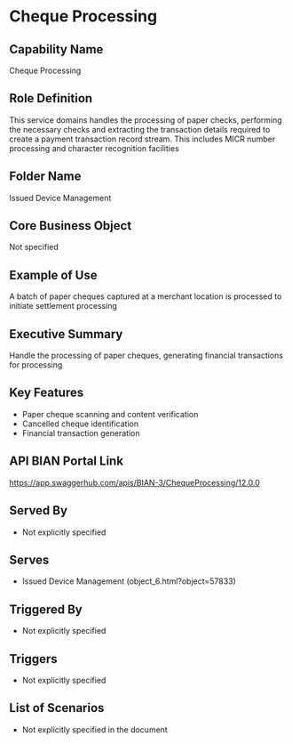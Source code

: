 # Cheque Processing

## Capability Name
Cheque Processing

## Role Definition
This service domains handles the processing of paper checks, performing the necessary checks and extracting the transaction details required to create a payment transaction record stream. This includes MICR number processing and character recognition facilities

## Folder Name
Issued Device Management

## Core Business Object
Not specified

## Example of Use
A batch of paper cheques captured at a merchant location is processed to initiate settlement processing

## Executive Summary
Handle the processing of paper cheques, generating financial transactions for processing

## Key Features
- Paper cheque scanning and content verification
- Cancelled cheque identification
- Financial transaction generation

## API BIAN Portal Link
https://app.swaggerhub.com/apis/BIAN-3/ChequeProcessing/12.0.0

## Served By
- Not explicitly specified

## Serves
- Issued Device Management (object_6.html?object=57833)

## Triggered By
- Not explicitly specified

## Triggers
- Not explicitly specified

## List of Scenarios
- Not explicitly specified in the document